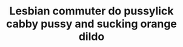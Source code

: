 ---
layout: post
title: Lesbian commuter do pussylick cabby pussy and sucking orange dildo
duration: '12:34'
view: 870
rate: 2
video: 'https://flashservice.xvideos.com/embedframe/26312627'
category:
 - busty
 - cab
 - curvy
 - gorgeous
 - lesbian
 - outdoor
 - rough
tags: 
 - big-tits
priority: 0.9
changefreq: daily
---